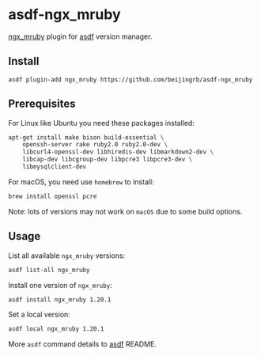 # asdf-ngx_mruby

[ngx_mruby](https://github.com/matsumotory/ngx_mruby) plugin for [asdf](https://github.com/asdf-vm/asdf) version manager.

## Install

```shell
asdf plugin-add ngx_mruby https://github.com/beijingrb/asdf-ngx_mruby
```

## Prerequisites

For Linux like Ubuntu you need these packages installed:

```bash
apt-get install make bison build-essential \
    openssh-server rake ruby2.0 ruby2.0-dev \
    libcurl4-openssl-dev libhiredis-dev libmarkdown2-dev \
    libcap-dev libcgroup-dev libpcre3 libpcre3-dev \
    libmysqlclient-dev
```

For macOS, you need use `homebrew` to install:

```bash
brew install openssl pcre
```

Note: lots of versions may not work on `macOS` due to some build options.

## Usage

List all available `ngx_mruby` versions:

```bash
asdf list-all ngx_mruby
```

Install one version of `ngx_mruby`:

```bash
asdf install ngx_mruby 1.20.1
```

Set a local version:

```bash
asdf local ngx_mruby 1.20.1
```

More `asdf` command details to [asdf](https://github.com/asdf-vm/asdf) README.

